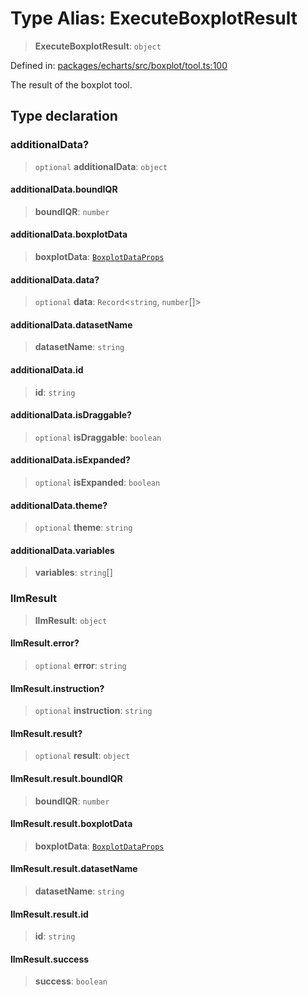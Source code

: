 # Type Alias: ExecuteBoxplotResult

> **ExecuteBoxplotResult**: `object`

Defined in: [packages/echarts/src/boxplot/tool.ts:100](https://github.com/GeoDaCenter/openassistant/blob/ae6e39c15b60e7a98a21d90a5bbeff5dc44c1295/packages/echarts/src/boxplot/tool.ts#L100)

The result of the boxplot tool.

## Type declaration

### additionalData?

> `optional` **additionalData**: `object`

#### additionalData.boundIQR

> **boundIQR**: `number`

#### additionalData.boxplotData

> **boxplotData**: [`BoxplotDataProps`](BoxplotDataProps.md)

#### additionalData.data?

> `optional` **data**: `Record`\<`string`, `number`[]\>

#### additionalData.datasetName

> **datasetName**: `string`

#### additionalData.id

> **id**: `string`

#### additionalData.isDraggable?

> `optional` **isDraggable**: `boolean`

#### additionalData.isExpanded?

> `optional` **isExpanded**: `boolean`

#### additionalData.theme?

> `optional` **theme**: `string`

#### additionalData.variables

> **variables**: `string`[]

### llmResult

> **llmResult**: `object`

#### llmResult.error?

> `optional` **error**: `string`

#### llmResult.instruction?

> `optional` **instruction**: `string`

#### llmResult.result?

> `optional` **result**: `object`

#### llmResult.result.boundIQR

> **boundIQR**: `number`

#### llmResult.result.boxplotData

> **boxplotData**: [`BoxplotDataProps`](BoxplotDataProps.md)

#### llmResult.result.datasetName

> **datasetName**: `string`

#### llmResult.result.id

> **id**: `string`

#### llmResult.success

> **success**: `boolean`
